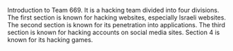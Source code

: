 Introduction to Team 669. It is a hacking team divided into four divisions. The first section is known for hacking websites, especially Israeli websites. The second section is known for its penetration into applications. The third section is known for hacking accounts on social media sites. Section 4 is known for its hacking games.


<!---
669-team/669-team is a ✨ special ✨ repository because its `README.md` (this file) appears on your GitHub profile.
You can click the Preview link to take a look at your changes.
--->
